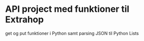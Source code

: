 # API project med funktioner til Extrahop

get og put funktioner i Python samt parsing JSON til Python Lists
